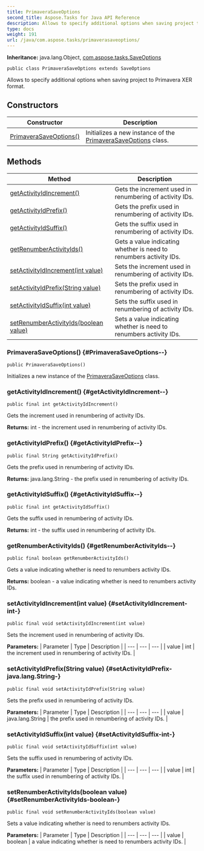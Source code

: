 ```yaml
---
title: PrimaveraSaveOptions
second_title: Aspose.Tasks for Java API Reference
description: Allows to specify additional options when saving project to Primavera XER format.
type: docs
weight: 191
url: /java/com.aspose.tasks/primaverasaveoptions/
---
```


**Inheritance:**
java.lang.Object, [com.aspose.tasks.SaveOptions](../../com.aspose.tasks/saveoptions)
```
public class PrimaveraSaveOptions extends SaveOptions
```

Allows to specify additional options when saving project to Primavera XER format.
## Constructors

| Constructor | Description |
| --- | --- |
| [PrimaveraSaveOptions()](#PrimaveraSaveOptions--) | Initializes a new instance of the [PrimaveraSaveOptions](../../com.aspose.tasks/primaverasaveoptions) class. |
## Methods

| Method | Description |
| --- | --- |
| [getActivityIdIncrement()](#getActivityIdIncrement--) | Gets the increment used in renumbering of activity IDs. |
| [getActivityIdPrefix()](#getActivityIdPrefix--) | Gets the prefix used in renumbering of activity IDs. |
| [getActivityIdSuffix()](#getActivityIdSuffix--) | Gets the suffix used in renumbering of activity IDs. |
| [getRenumberActivityIds()](#getRenumberActivityIds--) | Gets a value indicating whether is need to renumbers activity IDs. |
| [setActivityIdIncrement(int value)](#setActivityIdIncrement-int-) | Sets the increment used in renumbering of activity IDs. |
| [setActivityIdPrefix(String value)](#setActivityIdPrefix-java.lang.String-) | Sets the prefix used in renumbering of activity IDs. |
| [setActivityIdSuffix(int value)](#setActivityIdSuffix-int-) | Sets the suffix used in renumbering of activity IDs. |
| [setRenumberActivityIds(boolean value)](#setRenumberActivityIds-boolean-) | Sets a value indicating whether is need to renumbers activity IDs. |
### PrimaveraSaveOptions() {#PrimaveraSaveOptions--}
```
public PrimaveraSaveOptions()
```


Initializes a new instance of the [PrimaveraSaveOptions](../../com.aspose.tasks/primaverasaveoptions) class.

### getActivityIdIncrement() {#getActivityIdIncrement--}
```
public final int getActivityIdIncrement()
```


Gets the increment used in renumbering of activity IDs.

**Returns:**
int - the increment used in renumbering of activity IDs.
### getActivityIdPrefix() {#getActivityIdPrefix--}
```
public final String getActivityIdPrefix()
```


Gets the prefix used in renumbering of activity IDs.

**Returns:**
java.lang.String - the prefix used in renumbering of activity IDs.
### getActivityIdSuffix() {#getActivityIdSuffix--}
```
public final int getActivityIdSuffix()
```


Gets the suffix used in renumbering of activity IDs.

**Returns:**
int - the suffix used in renumbering of activity IDs.
### getRenumberActivityIds() {#getRenumberActivityIds--}
```
public final boolean getRenumberActivityIds()
```


Gets a value indicating whether is need to renumbers activity IDs.

**Returns:**
boolean - a value indicating whether is need to renumbers activity IDs.
### setActivityIdIncrement(int value) {#setActivityIdIncrement-int-}
```
public final void setActivityIdIncrement(int value)
```


Sets the increment used in renumbering of activity IDs.

**Parameters:**
| Parameter | Type | Description |
| --- | --- | --- |
| value | int | the increment used in renumbering of activity IDs. |

### setActivityIdPrefix(String value) {#setActivityIdPrefix-java.lang.String-}
```
public final void setActivityIdPrefix(String value)
```


Sets the prefix used in renumbering of activity IDs.

**Parameters:**
| Parameter | Type | Description |
| --- | --- | --- |
| value | java.lang.String | the prefix used in renumbering of activity IDs. |

### setActivityIdSuffix(int value) {#setActivityIdSuffix-int-}
```
public final void setActivityIdSuffix(int value)
```


Sets the suffix used in renumbering of activity IDs.

**Parameters:**
| Parameter | Type | Description |
| --- | --- | --- |
| value | int | the suffix used in renumbering of activity IDs. |

### setRenumberActivityIds(boolean value) {#setRenumberActivityIds-boolean-}
```
public final void setRenumberActivityIds(boolean value)
```


Sets a value indicating whether is need to renumbers activity IDs.

**Parameters:**
| Parameter | Type | Description |
| --- | --- | --- |
| value | boolean | a value indicating whether is need to renumbers activity IDs. |

